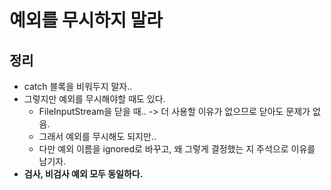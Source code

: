 # 예외를 무시하지 말라

## 정리

- catch 블록을 비워두지 말자..
- 그렇지만 예외를 무시해야할 때도 있다.
  - FileInputStream을 닫을 때.. -> 더 사용할 이유가 없으므로 닫아도 문제가 없음.
  - 그래서 예외를 무시해도 되지만..
  - 다만 예외 이름을 ignored로 바꾸고, 왜 그렇게 결정했는 지 주석으로 이유를 남기자.
- **검사, 비검사 예외 모두 동일하다.**
